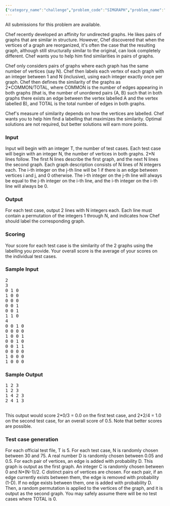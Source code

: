```yaml
---
{"category_name":"challenge","problem_code":"SIMGRAPH","problem_name":"Similar Graphs","languages_supported":{"0":"C","1":"CPP14","2":"JAVA","3":"PYTH","4":"PYTH 3.5","5":"CS2","6":"PAS fpc","7":"PAS gpc","8":"RUBY","9":"PHP","10":"GO","11":"NODEJS","12":"HASK","13":"SCALA","14":"D","15":"PERL","16":"FORT","17":"WSPC","18":"ADA","19":"CAML","20":"ICK","21":"BF","22":"ASM","23":"CLPS","24":"PRLG","25":"ICON","26":"SCM qobi","27":"PIKE","28":"ST","29":"NICE","30":"LUA","31":"BASH","32":"NEM","33":"LISP sbcl","34":"LISP clisp","35":"SCM guile","36":"JS","37":"ERL","38":"TCL","39":"PERL6","40":"TEXT","41":"CLOJ","42":"FS"},"max_timelimit":0.729412,"source_sizelimit":50000,"problem_author":"pieguy","problem_tester":"laycurse","date_added":"11-03-2012","tags":{"0":"april12","1":"challenge","2":"pieguy"},"editorial_url":"http://discuss.codechef.com/problems/SIMGRAPH","time":{"view_start_date":1334137635,"submit_start_date":1334137635,"visible_start_date":1334136600,"end_date":1735669800},"is_direct_submittable":false,"layout":"problem"}
---
```

<span class="solution-visible-txt">All submissions for this problem are available.</span><p>
Chef recently developed an affinity for undirected graphs.
He likes pairs of graphs that are similar in structure.
However, Chef discovered that when the vertices of a graph are reorganized, it's often the case that the resulting graph,
although still structurally similar to the original, can look completely different.
Chef wants you to help him find similarities in pairs of graphs.
</p>
<p>
Chef only considers pairs of graphs where each graph has the same number of vertices (say N).
Chef then labels each vertex of each graph with an integer between 1 and N (inclusive),
using each integer exactly once per graph.
Chef then defines the similarity of the graphs as 2*COMMON/TOTAL, where COMMON is the number of
edges appearing in both graphs 
(that is, the number of unordered pairs {A, B} such that in both graphs there exists an edge between the vertex labelled A
and the vertex labelled B), and TOTAL is the total number of edges in both graphs.
</p>
<p>
Chef's measure of similarity depends on how the vertices are labelled.
Chef wants you to help him find a labelling that maximizes the similarity.
Optimal solutions are not required, but better solutions will earn more points.
</p>
<h3>Input</h3>
<p>
Input will begin with an integer T, the number of test cases.
Each test case will begin with an integer N, the number of vertices in both graphs.
2*N lines follow.  The first N lines describe the first graph, and the next N lines the second graph.
Each graph description consists of N lines of N integers each.
The i-th integer on the j-th line will be 1 if there is an edge between vertices i and j, and 0 otherwise.
The i-th integer on the j-th line will always be equal to the j-th integer on the i-th line,
and the i-th integer on the i-th line will always be 0.
</p>
<h3>Output</h3>
<p>
For each test case, output 2 lines with N integers each.
Each line must contain a permutation of the integers 1 through N, and indicates how Chef should label the corresponding graph.
</p>
<h3>Scoring</h3>
<p>
Your score for each test case is the similarity of the 2 graphs using the labelling you provide.
Your overall score is the average of your scores on the individual test cases.
</p>
<h3>Sample Input</h3>
<pre>2
3
0 1 0
1 0 0
0 0 0
0 0 1
0 0 1
1 1 0
4
0 0 1 0
0 0 0 0
1 0 0 1
0 0 1 0
0 0 1 1
0 0 0 0
1 0 0 0
1 0 0 0
</pre>
<h3>Sample Output</h3>
<pre>1 2 3
1 2 3
1 4 2 3
2 4 1 3

</pre>
<p>
This output would score 2*0/3 = 0.0 on the first test case, and 2*2/4 = 1.0 on the second test case, for an overall score of 0.5.
Note that better scores are possible.
</p>
<h3>Test case generation</h3>
<p>
For each official test file, T is 5.
For each test case, N is randomly chosen between 30 and 75.
A real number D is randomly chosen between 0.05 and 0.5.
For each pair of vertices, an edge is added with probability D.
This graph is output as the first graph.
An integer C is randomly chosen between 0 and N*(N-1)/2.
C distinct pairs of vertices are chosen.
For each pair, if an edge currently exists between them, the edge is removed with probability (1-D).
If no edge exists between them, one is added with probability D.
Then, a random permutation is applied to the vertices of the graph, and it is output as the second graph.
You may safely assume there will be no test cases where TOTAL is 0.
</p>